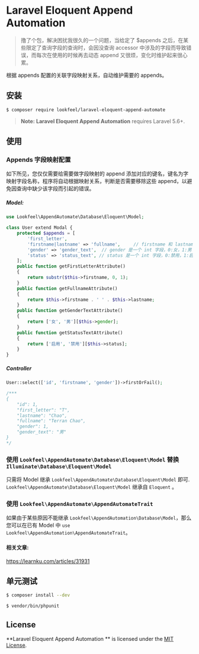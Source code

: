 Laravel Eloquent Append Automation
====================

> 撸了个包，解决困扰我很久的一个问题，当给定了 $appends 之后，在某些限定了查询字段的查询时，会因没查询 accessor 中涉及的字段而导致错误，而每次在使用的时候再去动态 append 又很烦，变化时维护起来很心累。

根据 appends 配置的关联字段映射关系，自动维护需要的 appends。

## 安装
```bash
$ composer require lookfeel/laravel-eloquent-append-automate
```

> **Note:** **Laravel Eloquent Append Automation** requires Laravel 5.6+.

## 使用

### Appends 字段映射配置

如下所见，您仅仅需要给需要做字段映射的 append 添加对应的键名，键名为字映射字段名称，程序将自动根据映射关系，判断是否需要移除这些 append，以避免因查询中缺少该字段而引起的错误。

##### Model:
```php
use Lookfeel\AppendAutomate\Database\Eloquent\Model;

class User extend Modal {
    protected $appends = [
        'first_letter',
        'firstname|lastname' => 'fullname',     // firstname 和 lastname 字段缺一不可，否则不返回 fullname
        'gender' => 'gender_text',  // gender 是一个 int 字段，0:女，1:男
        'status' => 'status_text', // status 是一个 int 字段，0:禁用，1:启用
    ];
    public function getFirstLetterAttribute()
    {
        return substr($this->firstname, 0, 1);
    }
    public function getFullnameAttribute()
    {
        return $this->firstname . ' ' . $this->lastname;
    }
    public function getGenderTextAttribute()
    {
        return ['女', '男'][$this->gender];
    }
    public function getStatusTextAttribute()
    {
        return ['启用', '禁用'][$this->status];
    }
}
```

##### Controller
```php
User::select(['id', 'firstname', 'gender'])->firstOrFail();

/***
{
    "id": 1,
    "first_letter": "T",
    "lastname": "Chao",
    "fullname": "Terran Chao",
    "gender": 1,
    "gender_text": "男"
}
*/
```

### 使用 `Lookfeel\AppendAutomate\Database\Eloquent\Model` 替换 `Illuminate\Database\Eloquent\Model`

只需将 Model 继承 `Lookfeel\AppendAutomate\Database\Eloquent\Model` 即可. `Lookfeel\AppendAutomate\Database\Eloquent\Model` 继承自 `Eloquent` 。

### 使用 `Lookfeel\AppendAutomate\AppendAutomateTrait`

如果由于某些原因不能继承 `Lookfeel\AppendAutomation\Database\Model`，那么您可以在已有 Model 中 `use Lookfeel\AppendAutomation\AppendAutomateTrait`。

#### 相关文章:

https://learnku.com/articles/31931

## 单元测试

```bash
$ composer install --dev
```

```bash
$ vendor/bin/phpunit
```

## License

**Laravel Eloquent Append Automation ** is licensed under the [MIT License](http://opensource.org/licenses/MIT).
